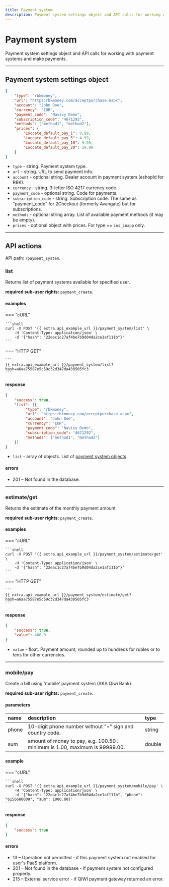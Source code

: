 ```yaml
---
title: Payment system
description: Payment system settings object and API calls for working with payment systems and make payments.
---
```


# Payment system

Payment system settings object and API calls for working with payment systems and make payments.

<hr>

## Payment system settings object

```json
{
    "type": "rbkmoney",
    "url": "https:rbkmoney.com/acceptpurchase.aspx",
    "account": "John Doe",
    "currency": "EUR",
    "payment_code": "Navixy Demo",
    "subscription_code": "4671292",
    "methods": ["method1", "method2"],
    "prices": {
        "Loccate_default_pay_1": 0.99,
        "Loccate_default_pay_5": 4.99,
        "Loccate_default_pay_10": 9.99,
        "Loccate_default_pay_20": 19.99
    }
}
```

* `type` - string. Payment system type.
* `url` - string. URL to send payment info.
* `account` - optional string. Dealer account in payment system (eshopId for RBK).
* `currency` - string. 3-letter ISO 4217 currency code.
* `payment_code` - optional string. Code for payments.
* `subscription_code` - string. Subscription code. The same as "payment_code" for 2Checkout (formerly Avangate) but for subscriptions.
* `methods` - optional string array. List of available payment methods (it may be empty).
* `prices` - optional object with prices. For type == `ios_inapp` only.

<hr>

## API actions

API path: `/payment_system`.

### list

Returns list of payment systems available for specified user.

**required sub-user rights:** `payment_create`.

#### examples

=== "cURL"

    ```shell
    curl -X POST '{{ extra.api_example_url }}/payment_system/list' \
        -H 'Content-Type: application/json' \ 
        -d '{"hash": "22eac1c27af4be7b9d04da2ce1af111b"}'
    ```

=== "HTTP GET"

    ```
    {{ extra.api_example_url }}/payment_system/list?hash=a6aa75587e5c59c32d347da438505fc3
    ```

#### response

```json
{
    "success": true,
    "list": [{
         "type": "rbkmoney",
         "url": "https:rbkmoney.com/acceptpurchase.aspx",
         "account": "John Doe",
         "currency": "EUR",
         "payment_code": "Navixy Demo",
         "subscription_code": "4671292",
         "methods": ["method1", "method2"]
    }]
}
```

* `list` - array of objects. List of [payment system objects](#payment-system-settings-object).

#### errors

* 201 – Not found in the database.

<hr>

### estimate/get

Returns the estimate of the monthly payment amount

**required sub-user rights**: `payment_create`.

#### examples

=== "cURL"

    ```shell
    curl -X POST '{{ extra.api_example_url }}/payment_system/estimate/get' \
        -H 'Content-Type: application/json' \ 
        -d '{"hash": "22eac1c27af4be7b9d04da2ce1af111b"}'
    ```

=== "HTTP GET"

    ```
    {{ extra.api_example_url }}/payment_system/estimate/get?hash=a6aa75587e5c59c32d347da438505fc3
    ```

#### response

```json
{
    "success": true,
    "value": 400.0
}
```

* `value` - float. Payment amount, rounded up to hundreds for rubles or to tens for other currencies.

<hr>

### mobile/pay

Create a bill using 'mobile' payment system (AKA Qiwi Bank).

**required sub-user rights:** `payment_create`.

#### parameters

| name | description | type|
| :------ | :------ | :----- |
| phone | 10-digit phone number without "+" sign and country code. | string |
| sum | amount of money to pay, e.g. 100.50 . minimum is 1.00, maximum is 99999.00. | double |

#### example

=== "cURL"

    ```shell
    curl -X POST '{{ extra.api_example_url }}/payment_system/mobile/pay' \
        -H 'Content-Type: application/json' \ 
        -d '{"hash": "22eac1c27af4be7b9d04da2ce1af111b", "phone": "6156680000", "sum": 1000.00}'
    ```

#### response

```json
{
    "success": true
}
```

#### errors

* 13 – Operation not permitted - if this payment system not enabled for user's PaaS platform.
* 201 – Not found in the database - if payment system not configured properly.
* 215 – External service error - if QIWI payment gateway returned an error.
